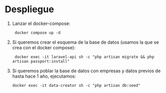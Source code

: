 # Despliegue

1. Lanzar el docker-compose:
   ```
    docker compose up -d
   ```
2. Si queremos crear el esquema de la base de datos (usamos la que se crea con el docker compose):
   ```
    docker exec -it laravel-api sh -c "php artisan migrate && php artisan passport:install"
   ```
3. Si queremos poblar la base de datos con empresas y datos previos de hasta hace 1 año, ejecutamos:
   ```
   docker exec -it data-creator sh -c "php artisan db:seed"
   ```
